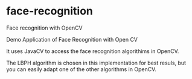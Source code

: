 face-recognition
================

Face recognition with OpenCV


Demo Application of Face Recognition with Open CV

It uses JavaCV to access the face recognition algorithims in OpenCV.

The LBPH algorithm is chosen in this implementation for best resuls, but you can easily adapt one of the other algorithms in OpenCV.

